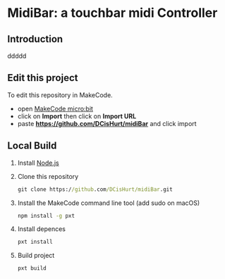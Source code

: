 # MidiBar: a touchbar midi Controller

## Introduction

ddddd

## Edit this project

To edit this repository in MakeCode.

* open [MakeCode micro:bit](https://makecode.microbit.org/)
* click on **Import** then click on **Import URL**
* paste **<https://github.com/DCisHurt/midiBar>** and click import

## Local Build

1. Install [Node.js](https://nodejs.org/en/download)

2. Clone this repository

    ```cmd
    git clone https://github.com/DCisHurt/midiBar.git
    ```

3. Install the MakeCode command line tool (add sudo on macOS)

    ```cmd
    npm install -g pxt
    ```

4. Install depences

    ```cmd
    pxt install
    ```

5. Build project

    ```cmd
    pxt build
    ```
